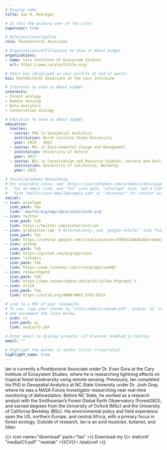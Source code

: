 ```yaml
---
# Display name
title: Ian R. McGregor

# Is this the primary user of the site?
superuser: true

# Role/position/tagline
role: Postdoctoral Associate

# Organizations/Affiliations to show in About widget
organizations:
- name: Cary Institute of Ecosystem Studies
  url: https://www.caryinstitute.org/

# Short bio (displayed in user profile at end of posts)
bio: Postdoctoral Associate at the Cary Institute

# Interests to show in About widget
interests:
- Forest ecology
- Remote sensing
- Data analytics
- Conservation ecology

# Education to show in About widget
education:
  courses:
  - course: PhD in Geospatial Analytics
    institution: North Carolina State University
    year: 2019 - 2023
  - course: MSc in Environmental Change and Management
    institution: University of Oxford
    year: 2017
  - course: BSc in Conservation and Resource Studies; Society and Environment
    institution: University of California, Berkeley
    year: 2015

# Social/Academic Networking
# For available icons, see: https://sourcethemes.com/academic/docs/page-builder/#icons
#   For an email link, use "fas" icon pack, "envelope" icon, and a link in the
#   form "mailto:your-email@example.com" or "/#contact" for contact widget.
social:
- icon: envelope
  icon_pack: fas
  link: 'mailto:mcgregori@caryinstitute.org'
- icon: twitter
  icon_pack: fab
  link: https://twitter.com/ecoterrestrian
- icon: graduation-cap  # Alternatively, use `google-scholar` icon from `ai` icon pack
  icon_pack: fas
  link: https://scholar.google.com/citations?user=TU8S6iIAAAAJ&hl=en&oi=ao
- icon: github
  icon_pack: fab
  link: https://github.com/mcgregorian1
- icon: linkedin
  icon_pack: fab
  link: https://www.linkedin.com/in/mcgregorian08/
- icon: researchgate
  icon_pack: fab
  link: https://www.researchgate.net/profile/Ian-Mcgregor-5
- icon: orcid
  icon_pack: fab
  link: https://orcid.org/0000-0002-5763-021X

# Link to a PDF of your resume/CV.
# To use: copy your resume to `static/media/resume.pdf`, enable `ai` icons in `params.yaml`, 
# and uncomment the lines below.
- icon: cv
  icon_pack: ai
  link: media/CV.pdf

# Enter email to display Gravatar (if Gravatar enabled in Config)
email: ""

# Highlight the author in author lists? (true/false)
highlight_name: true
---
```


Ian is currently a Postdoctoral Associate under Dr. Evan Gora at the Cary Institute of Ecosystem Studies, where he is researching lightning effects on tropical forest biodiversity using remote sensing. Previously, Ian completed his PhD in Geospatial Analytics at NC State University under Dr. Josh Gray, where he was a NASA Future Investigator researching near real-time monitoring of deforestation. Before NC State, he worked as a research analyst with the Smithsonian’s Forest Global Earth Observatory (ForestGEO), and earned degrees from the University of Oxford (MSc) and the University of California Berkeley (BSc). His environmental policy and field experience span the US, northern Europe, and central Africa, with a primary focus in forest ecology. Outside of research, Ian is an avid musician, botanist, and hiker. 

{{< icon name="download" pack="fas" >}} Download my {{< staticref "media/CV.pdf" "newtab" >}}CV{{< /staticref >}}.
